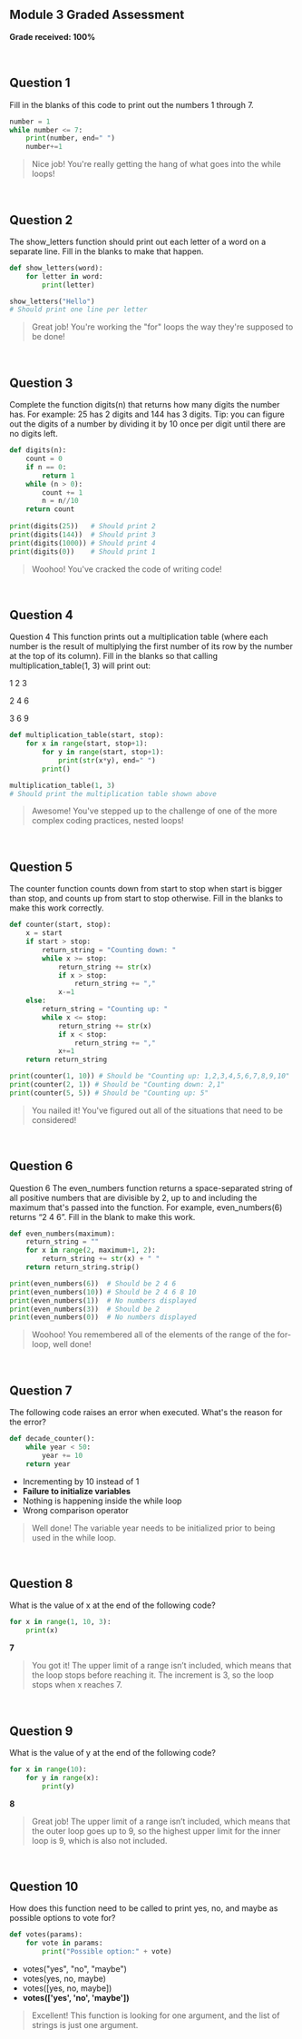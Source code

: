 ## Module 3 Graded Assessment

__Grade received: 100%__

<br>

## Question 1

Fill in the blanks of this code to print out the numbers 1 through 7.

```python
number = 1
while number <= 7:
	print(number, end=" ")
	number+=1
```

> Nice job! You're really getting the hang of what goes into
the while loops!

<br>

## Question 2

The show_letters function should print out each letter of a word on a separate line. Fill in the blanks to make that happen.

```python
def show_letters(word):
	for letter in word:
		print(letter)

show_letters("Hello")
# Should print one line per letter
```

> Great job! You're working the "for" loops the way they're
supposed to be done!

<br>

## Question 3

Complete the function digits(n) that returns how many digits the number has. For example: 25 has 2 digits and 144 has 3 digits. Tip: you can figure out the digits of a number by dividing it by 10 once per digit until there are no digits left.

```python
def digits(n):
	count = 0
	if n == 0:
		return 1
	while (n > 0):
		count += 1
		n = n//10
	return count
	
print(digits(25))   # Should print 2
print(digits(144))  # Should print 3
print(digits(1000)) # Should print 4
print(digits(0))    # Should print 1
```

> Woohoo! You've cracked the code of writing code!

<br>

## Question 4

Question 4
This function prints out a multiplication table (where each number is the result of multiplying the first number of its row by the number at the top of its column). Fill in the blanks so that calling multiplication_table(1, 3) will print out:

1 2 3 

2 4 6 

3 6 9

```python
def multiplication_table(start, stop):
	for x in range(start, stop+1):
		for y in range(start, stop+1):
			print(str(x*y), end=" ")
		print()

multiplication_table(1, 3)
# Should print the multiplication table shown above
```

> Awesome! You've stepped up to the challenge of one of the
more complex coding practices, nested loops!


<br>

## Question 5

The counter function counts down from start to stop when start is bigger than stop, and counts up from start to stop otherwise. Fill in the blanks to make this work correctly.

```python
def counter(start, stop):
	x = start
	if start > stop:
		return_string = "Counting down: "
		while x >= stop:
			return_string += str(x)
			if x > stop:
				return_string += ","
			x-=1
	else:
		return_string = "Counting up: "
		while x <= stop:
			return_string += str(x)
			if x < stop:
				return_string += ","
			x+=1
	return return_string

print(counter(1, 10)) # Should be "Counting up: 1,2,3,4,5,6,7,8,9,10"
print(counter(2, 1)) # Should be "Counting down: 2,1"
print(counter(5, 5)) # Should be "Counting up: 5"
```

> You nailed it! You've figured out all of the situations that
need to be considered!


<br>

## Question 6

Question 6
The even_numbers function returns a space-separated string of all positive numbers that are divisible by 2, up to and including the maximum that's passed into the function. For example, even_numbers(6) returns “2 4 6”. Fill in the blank to make this work.

```python
def even_numbers(maximum):
	return_string = ""
	for x in range(2, maximum+1, 2):
		return_string += str(x) + " "
	return return_string.strip()

print(even_numbers(6))  # Should be 2 4 6
print(even_numbers(10)) # Should be 2 4 6 8 10
print(even_numbers(1))  # No numbers displayed
print(even_numbers(3))  # Should be 2
print(even_numbers(0))  # No numbers displayed
```

> Woohoo! You remembered all of the elements of the range of
the for-loop, well done!

<br>

## Question 7

The following code raises an error when executed. What's the reason for the error?

```python
def decade_counter():
	while year < 50:
		year += 10
	return year
```


* Incrementing by 10 instead of 1
* **Failure to initialize variables**
* Nothing is happening inside the while loop
* Wrong comparison operator

> Well done! The variable year needs to be initialized prior to being used in the while loop.

<br>

## Question 8

What is the value of x at the end of the following code?

```python
for x in range(1, 10, 3):
    print(x)
```
**7**
> You got it! The upper limit of a range isn’t included, which means that the loop stops before reaching it. The increment is 3, so the loop stops when x reaches 7.

<br>

## Question 9
What is the value of y at the end of the following code?

```python
for x in range(10):
    for y in range(x):
        print(y)
```
**8**


> Great job! The upper limit of a range isn’t included, which means that the outer loop goes up to 9, so the highest upper limit for the inner loop is 9, which is also not included.

<br>

## Question 10

How does this function need to be called to print yes, no, and maybe as possible options to vote for?

```python
def votes(params):
	for vote in params:
	    print("Possible option:" + vote)
```

* votes("yes", "no", "maybe")
* votes(yes, no, maybe)
* votes([yes, no, maybe])
* **votes(['yes', 'no', 'maybe'])**

> Excellent! This function is looking for one argument, and the list of strings is just one argument. 